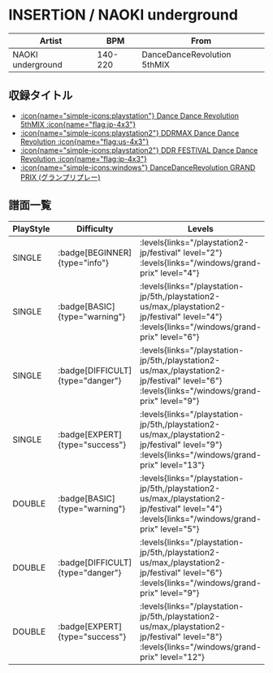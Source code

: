 # INSERTiON / NAOKI underground

|Artist|BPM|From|
|------|---|----|
|NAOKI underground|140-220|DanceDanceRevolution 5thMIX|

## 収録タイトル

- [:icon{name="simple-icons:playstation"} Dance Dance Revolution 5thMIX :icon{name="flag:jp-4x3"}](/playstation-jp/5th)
- [:icon{name="simple-icons:playstation2"} DDRMAX Dance Dance Revolution :icon{name="flag:us-4x3"}](/playstation2-us/max)
- [:icon{name="simple-icons:playstation2"} DDR FESTIVAL Dance Dance Revolution :icon{name="flag:jp-4x3"}](/playstation2-jp/festival)
- [:icon{name="simple-icons:windows"} DanceDanceRevolution GRAND PRIX (グランプリプレー)](/windows/grand-prix)

## 譜面一覧

|PlayStyle|Difficulty|Levels|Notes|Movie|
|---------|----------|------|-----|-----|
|SINGLE| :badge[BEGINNER]{type="info"}| :levels{links="/playstation2-jp/festival" level="2"} :levels{links="/windows/grand-prix" level="4"}|104/0||
|SINGLE| :badge[BASIC]{type="warning"}| :levels{links="/playstation-jp/5th,/playstation2-us/max,/playstation2-jp/festival" level="4"} :levels{links="/windows/grand-prix" level="6"}|187/0||
|SINGLE| :badge[DIFFICULT]{type="danger"}| :levels{links="/playstation-jp/5th,/playstation2-us/max,/playstation2-jp/festival" level="6"} :levels{links="/windows/grand-prix" level="9"}|263/0||
|SINGLE| :badge[EXPERT]{type="success"}| :levels{links="/playstation-jp/5th,/playstation2-us/max,/playstation2-jp/festival" level="9"} :levels{links="/windows/grand-prix" level="13"}|374/0||
|DOUBLE| :badge[BASIC]{type="warning"}| :levels{links="/playstation-jp/5th,/playstation2-us/max,/playstation2-jp/festival" level="4"} :levels{links="/windows/grand-prix" level="5"}|181/0||
|DOUBLE| :badge[DIFFICULT]{type="danger"}| :levels{links="/playstation-jp/5th,/playstation2-us/max,/playstation2-jp/festival" level="6"} :levels{links="/windows/grand-prix" level="9"}|256/0||
|DOUBLE| :badge[EXPERT]{type="success"}| :levels{links="/playstation-jp/5th,/playstation2-us/max,/playstation2-jp/festival" level="8"} :levels{links="/windows/grand-prix" level="12"}|316/0||
